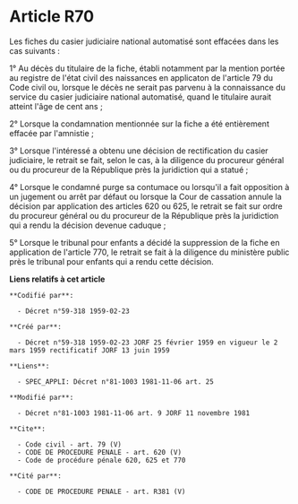 # Article R70

Les fiches du casier judiciaire national automatisé sont effacées dans les cas suivants :

1° Au décès du titulaire de la fiche, établi notamment par la mention portée au registre de l'état civil des naissances en
applicaton de l'article 79 du Code civil ou, lorsque le décès ne serait pas parvenu à la connaissance du service du casier
judiciaire national automatisé, quand le titulaire aurait atteint l'âge de cent ans ;

2° Lorsque la condamnation mentionnée sur la fiche a été entièrement effacée par l'amnistie ;

3° Lorsque l'intéressé a obtenu une décision de rectification du casier judiciaire, le retrait se fait, selon le cas, à la
diligence du procureur général ou du procureur de la République près la juridiction qui a statué ;

4° Lorsque le condamné purge sa contumace ou lorsqu'il a fait opposition à un jugement ou arrêt par défaut ou lorsque la Cour
de cassation annule la décision par application des articles 620 ou 625, le retrait se fait sur ordre du procureur général ou
du procureur de la République près la juridiction qui a rendu la décision devenue caduque ;

5° Lorsque le tribunal pour enfants a décidé la suppression de la fiche en application de l'article 770, le retrait se fait à
la diligence du ministère public près le tribunal pour enfants qui a rendu cette décision.

**Liens relatifs à cet article**

	**Codifié par**:

	  - Décret n°59-318 1959-02-23

	**Créé par**:

	  - Décret n°59-318 1959-02-23 JORF 25 février 1959 en vigueur le 2 mars 1959 rectificatif JORF 13 juin 1959

	**Liens**:

	  - SPEC_APPLI: Décret n°81-1003 1981-11-06 art. 25

	**Modifié par**:

	  - Décret n°81-1003 1981-11-06 art. 9 JORF 11 novembre 1981

	**Cite**:

	  - Code civil - art. 79 (V)
	  - CODE DE PROCEDURE PENALE - art. 620 (V)
	  - Code de procédure pénale 620, 625 et 770

	**Cité par**:

	  - CODE DE PROCEDURE PENALE - art. R381 (V)
